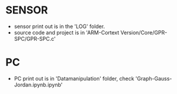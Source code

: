 # SENSOR
- sensor print out is in the 'LOG' folder.
- source code and project is in 'ARM-Cortext Version/Core/GPR-SPC/GPR-SPC.c'
# PC
- PC print out is in 'Datamanipulation' folder, check 'Graph-Gauss-Jordan.ipynb.ipynb'